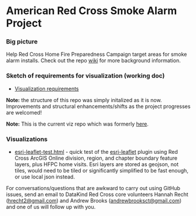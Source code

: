 # American Red Cross Smoke Alarm Project

### Big picture
Help Red Cross Home Fire Preparedness Campaign target areas for smoke alarm installs.  Check out the repo [wiki](https://github.com/home-fire-risk/smoke_alarm_map/wiki) for more background information.

### Sketch of requirements for visualization (working doc)
* [Visualization requirements](https://docs.google.com/document/d/1K8WiLrH4ex72GTG7o_q8MVZE2zGCPyv8voxk1IVYZ2U)

**Note:** the structure of this repo was simply initalized as it is now.  Improvements and structural enhancements/shifts as the project progresses are welcomed!

**Note:** This is the current viz repo which was formerly [here](https://github.com/brooksandrew/arc_smoke_alarm).

[model scoping working doc]: https://docs.google.com/document/d/1oJN-QwLVqFHOvrRNtW2KEAkNZ-PuFiqTwa8y3iXx1Sg/edit

### Visualizations
* [esri-leaflet-test.html](esri-leaflet-test.html) - quick test of the [esri-leaflet](https://github.com/Esri/esri-leaflet) plugin using Red Cross ArcGIS Online division, region, and chapter boundary feature layers, plus HFPC home visits. Esri layers are stored as geojson, not tiles, would need to be tiled or significantly simplified to be fast enough, or use local json instead.

For conversations/questions that are awkward to carry out using GitHub issues, send an email to DataKind Red Cross core volunteers Hannah Recht (hrecht2@gmail.com) and Andrew Brooks (andrewbrooksct@gmail.com) and one of us will follow up with you.
